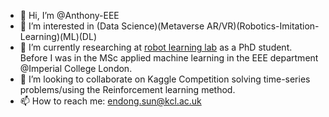 - 👋 Hi, I’m @Anthony-EEE
- 👀 I’m interested in (Data Science)(Metaverse AR/VR)(Robotics-Imitation-Learning)(ML)(DL)
- 🌱 I’m currently researching at [robot learning lab](https://nms.kcl.ac.uk/rll/index.html) as a PhD student. Before I was in the MSc applied machine learning in the EEE department @Imperial College London.
- 💞️ I’m looking to collaborate on Kaggle Competition solving time-series problems/using the Reinforcement learning method.
- 📫 How to reach me: endong.sun@kcl.ac.uk

<!---
Anthony-EEE/Anthony-EEE is a ✨ special ✨ repository because its `README.md` (this file) appears on your GitHub profile.
You can click the Preview link to take a look at your changes.
--->
